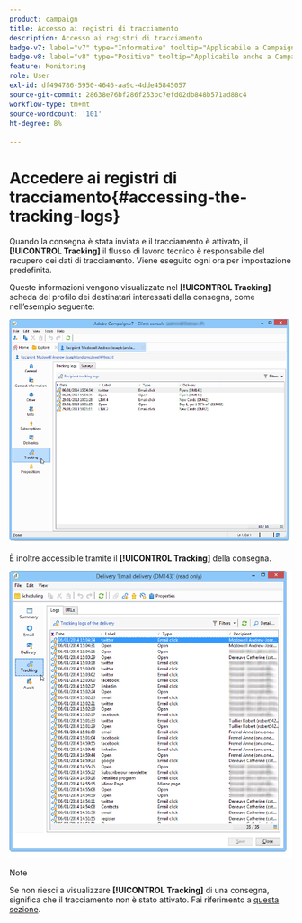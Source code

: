 ```yaml
---
product: campaign
title: Accesso ai registri di tracciamento
description: Accesso ai registri di tracciamento
badge-v7: label="v7" type="Informative" tooltip="Applicabile a Campaign Classic v7"
badge-v8: label="v8" type="Positive" tooltip="Applicabile anche a Campaign v8"
feature: Monitoring
role: User
exl-id: df494786-5950-4646-aa9c-4dde45845057
source-git-commit: 28638e76bf286f253bc7efd02db848b571ad88c4
workflow-type: tm+mt
source-wordcount: '101'
ht-degree: 8%

---
```


# Accedere ai registri di tracciamento{#accessing-the-tracking-logs}

Quando la consegna è stata inviata e il tracciamento è attivato, il **[!UICONTROL Tracking]** il flusso di lavoro tecnico è responsabile del recupero dei dati di tracciamento. Viene eseguito ogni ora per impostazione predefinita.

Queste informazioni vengono visualizzate nel **[!UICONTROL Tracking]** scheda del profilo dei destinatari interessati dalla consegna, come nell’esempio seguente:

![](assets/s_ncs_user_select_tracking_tab_from_recipient.png)

È inoltre accessibile tramite il **[!UICONTROL Tracking]** della consegna.

![](assets/s_ncs_user_select_tracking_tab_from_del.png)

>[!NOTE]
>
>Se non riesci a visualizzare **[!UICONTROL Tracking]** di una consegna, significa che il tracciamento non è stato attivato. Fai riferimento a [questa sezione](how-to-configure-tracked-links.md).
